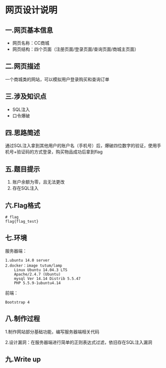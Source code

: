 # 网页设计说明

## 一.网页基本信息

- 网页名称：CC商城
- 网页结构：四个页面（注册页面/登录页面/查询页面/商城主页面）

## 二.网页描述


一个商城类的网站，可以模拟用户登录购买和查询订单


## 三.涉及知识点


- SQL注入
- 口令爆破


## 四.思路简述

通过SQL注入拿到其他用户的账户名（手机号）后，爆破四位数字的验证，使用手机号+验证码的方式登录，购买物品成功后拿到flag

## 五.题目提示

1. 账户余额为零，且无法更改
2. 存在SQL注入

## 六.Flag格式 

 ```shell
# flag
flag{flag_test}
 ```

## 七.环境

服务器端：

```
1.ubuntu 14.0 server
2.docker：image tutum/lamp
  	Linux Ubuntu 14.04.3 LTS
    Apache/2.4.7 (Ubuntu)
    mysql Ver 14.14 Distrib 5.5.47
 	PHP 5.5.9-1ubuntu4.14 
```

前端：

```
Bootstrap 4
```

## 八.制作过程

1.制作网站部分基础功能，编写服务器端相关代码

2.设计漏洞：在服务器端进行简单的正则表达式过滤，依旧存在SQL注入漏洞

## 九.Write up

